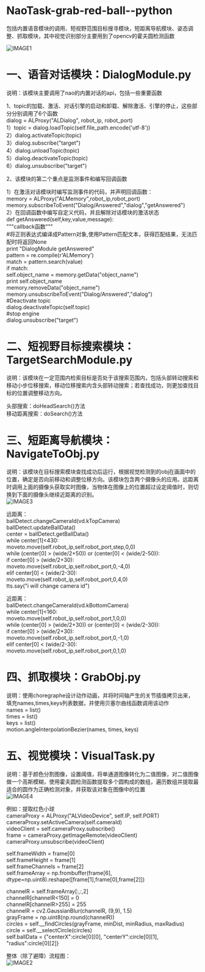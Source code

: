 # NaoTask-grab-red-ball--python
包括内置语音模块的调用、短视野范围目标搜寻模块，短距离导航模块、姿态调整、抓取模块，其中视觉识别部分主要用到了opencv的霍夫圆检测函数

![IMAGE1](https://github.com/Xiaomeng-X/NaoTask-grab-red-ball--python/blob/master/NAO开发思维导图.png)

# 一、语音对话模块：DialogModule.py  
说明：该模块主要调用了nao的内置对话的api，包括一些重要函数  

1、topic的加载、激活、对话引擎的启动和卸载、解除激活、引擎的停止，这些部分分别调用了6个函数  
dialog = ALProxy("ALDialog", robot_ip, robot_port)  
1）topic = dialog.loadTopic(self.file_path.encode('utf-8'))  
2）dialog.activateTopic(topic)  
3）dialog.subscribe("target")   
4）dialog.unloadTopic(topic)  
5）dialog.deactivateTopic(topic)   
6）dialog.unsubscribe("target")  
  
2、该模块的第二个重点是监测事件和编写回调函数  
  
1）在激活对话模块时编写监测事件的代码，并声明回调函数：   
memory = ALProxy("ALMemory",robot_ip,robot_port)   
memory.subscribeToEvent("Dialog/Answered","dialog","getAnswered")   
2）在回调函数中编写自定义代码，并且解除对话模块的激活状态   
def getAnswered(self,key,value,message):   
    """callback函数"""   
    #将正则表达式编译成Pattern对象,使用Pattern匹配文本，获得匹配结果，无法匹配时将返回None   
    print "DialogModule getAnswered"   
    pattern = re.compile(r'ALMemory')   
    match = pattern.search(value)   
    if match:   
        self.object_name = memory.getData("object_name")   
        print self.object_name   
        memory.removeData("object_name")   
        memory.unsubscribeToEvent("Dialog/Answered","dialog")   
        #Deactivate topic   
        dialog.deactivateTopic(self.topic)   
        #stop engine   
        dialog.unsubscribe("target")  
  
# 二、短视野目标搜索模块：TargetSearchModule.py   
说明：该模块在一定范围内检索目标是否处于该搜索范围内，包括头部转动搜索和移动小步位移搜索，移动位移搜索内含头部转动搜索；若查找成功，则更加查找目标的位置调整移动方向。  
  
头部搜索：doHeadSearch()方法   
移动距离搜索：doSearch()方法  
  
# 三、短距离导航模块：NavigateToObj.py   
说明：该模块在目标搜索模块查找成功后运行，根据视觉检测到的obj在画面中的位置，确定是否向前移动和调整位移方向。该模块包含两个摄像头的应用。远距离时调用上面的摄像头获取实时图像，当物体在图像上的位置超过设定阈值时，则切换到下面的摄像头继续近距离的识别。   
![IMAGE3](https://github.com/Xiaomeng-X/NaoTask-grab-red-ball--python/blob/master/近距离导航流程图.png)  
  
远距离：   
ballDetect.changeCameraId(vd.kTopCamera)   
ballDetect.updateBallData()   
center = ballDetect.getBallData()   
while center[1]<430:   
    moveto.move(self.robot_ip,self.robot_port,step,0,0)   
    while (center[0] > (wide/2+50)) or (center[0] < (wide/2-50)):   
        if center[0] > (wide/2+30):   
            moveto.move(self.robot_ip,self.robot_port,0,-4,0)   
        elif center[0] < (wide/2-30):   
            moveto.move(self.robot_ip,self.robot_port,0,4,0)   
tts.say("i will change camera id")   
  
近距离：   
ballDetect.changeCameraId(vd.kBottomCamera)   
while center[1]<160:   
    moveto.move(self.robot_ip,self.robot_port,1,0,0)   
    while (center[0] > (wide/2+30)) or (center[0] < (wide/2-30)):   
        if center[0] > (wide/2+30):   
            moveto.move(self.robot_ip,self.robot_port,0,-1,0)   
        elif center[0] < (wide/2-30):   
            moveto.move(self.robot_ip,self.robot_port,0,1,0)  
  
# 四、抓取模块：GrabObj.py   
说明：使用choregraphe设计动作动画，并将时间轴产生的关节插值拷贝出来，填充names,times,keys列表数据，并使用贝塞尔曲线函数调用该动作   
names = list()   
times = list()   
keys = list()   
motion.angleInterpolationBezier(names, times, keys)  
  
# 五、视觉模块：VisualTask.py   
说明：基于颜色分割图像，设置阈值，将单通道图像转化为二值图像，对二值图像做一个高斯模糊，使用霍夫圆检测函数提取多个圆构成的数组，遍历数组并提取最适合的圆作为正确检测对象，并获取该对象在图像中的位置  
![IMAGE4](https://github.com/Xiaomeng-X/NaoTask-grab-red-ball--python/blob/master/红球检测流程图.png)    
  
例如：提取红色小球   
cameraProxy = ALProxy("ALVideoDevice", self.IP, self.PORT)   
cameraProxy.setActiveCamera(self.cameraId)   
videoClient = self.cameraProxy.subscribe()   
frame = cameraProxy.getImageRemote(videoClient)    
cameraProxy.unsubscribe(videoClient)  
  
self.frameWidth = frame[0]   
self.frameHeight = frame[1]   
self.frameChannels = frame[2]   
self.frameArray = np.frombuffer(frame[6], dtype=np.uint8).reshape([frame[1],frame[0],frame[2]])  
  
channelR = self.frameArray[:,:,2]   
channelR[channelR<150] = 0   
channelR[channelR>255] = 255   
channelR = cv2.GaussianBlur(channelR, (9,9), 1.5)   
grayFrame = np.uint8(np.round(channelR))   
circles = self.__findCircles(grayFrame, minDist, minRadius, maxRadius)   
circle = self.__selectCircle(circles)   
self.ballData = {"centerX":circle[0][0], "centerY":circle[0][1], "radius":circle[0][2]}  
  
整体（除了避障）流程图：  
![IMAGE2](https://github.com/Xiaomeng-X/NaoTask-grab-red-ball--python/blob/master/NAO开发部分流程图.png)
